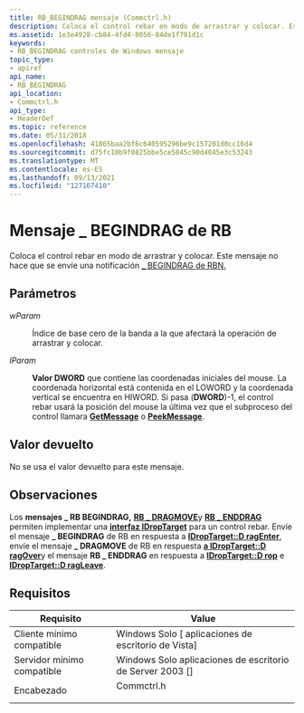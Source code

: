 ```yaml
---
title: RB_BEGINDRAG mensaje (Commctrl.h)
description: Coloca el control rebar en modo de arrastrar y colocar. Este mensaje no hace que se envíe una notificación \_ BEGINDRAG de RBN.
ms.assetid: 1e3e4928-cb84-4fd4-8056-84de1f791d1c
keywords:
- RB_BEGINDRAG controles de Windows mensaje
topic_type:
- apiref
api_name:
- RB_BEGINDRAG
api_location:
- Commctrl.h
api_type:
- HeaderDef
ms.topic: reference
ms.date: 05/31/2018
ms.openlocfilehash: 41865baa2bf6c640595296be9c157201d0cc16d4
ms.sourcegitcommit: d75fc10b9f0825bbe5ce5045c90d4045e3c53243
ms.translationtype: MT
ms.contentlocale: es-ES
ms.lasthandoff: 09/13/2021
ms.locfileid: "127167410"
---
```

# <a name="rb_begindrag-message"></a>Mensaje \_ BEGINDRAG de RB

Coloca el control rebar en modo de arrastrar y colocar. Este mensaje no hace que se envíe una notificación [ \_ BEGINDRAG de RBN.](rbn-begindrag.md)

## <a name="parameters"></a>Parámetros

<dl> <dt>

*wParam* 
</dt> <dd>

Índice de base cero de la banda a la que afectará la operación de arrastrar y colocar.

</dd> <dt>

*lParam* 
</dt> <dd>

**Valor DWORD** que contiene las coordenadas iniciales del mouse. La coordenada horizontal está contenida en el LOWORD y la coordenada vertical se encuentra en HIWORD. Si pasa (**DWORD**)-1, el control rebar usará la posición del mouse la última vez que el subproceso del control llamara [**GetMessage**](/windows/desktop/api/winuser/nf-winuser-getmessage) o [**PeekMessage**](/windows/desktop/api/winuser/nf-winuser-peekmessagea).

</dd> </dl>

## <a name="return-value"></a>Valor devuelto

No se usa el valor devuelto para este mensaje.

## <a name="remarks"></a>Observaciones

Los **mensajes \_ RB BEGINDRAG,** [**RB \_ DRAGMOVE**](rb-dragmove.md)y [**RB \_ ENDDRAG**](rb-enddrag.md) permiten implementar una [**interfaz IDropTarget**](/windows/desktop/api/oleidl/nn-oleidl-idroptarget) para un control rebar. Envíe el mensaje **\_ BEGINDRAG** de RB en respuesta a [**IDropTarget::D ragEnter**](/windows/desktop/api/oleidl/nf-oleidl-idroptarget-dragenter), envíe el mensaje **\_ DRAGMOVE** de RB en respuesta [**a IDropTarget::D ragOver**](/windows/desktop/api/oleidl/nf-oleidl-idroptarget-dragover)y el mensaje **RB \_ ENDDRAG** en respuesta a [**IDropTarget::D rop**](/windows/desktop/api/oleidl/nf-oleidl-idroptarget-drop) e [**IDropTarget::D ragLeave**](/windows/desktop/api/oleidl/nf-oleidl-idroptarget-dragleave).

## <a name="requirements"></a>Requisitos



| Requisito | Value |
|-------------------------------------|---------------------------------------------------------------------------------------|
| Cliente mínimo compatible<br/> | Windows Solo \[ aplicaciones de escritorio de Vista\]<br/>                                        |
| Servidor mínimo compatible<br/> | Windows Solo aplicaciones de escritorio de Server 2003 \[\]<br/>                                  |
| Encabezado<br/>                   | <dl> <dt>Commctrl.h</dt> </dl> |



 

